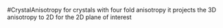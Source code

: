 #CrystalAnisotropy
for crystals with four fold anisotropy it projects the 3D anisotropy to 2D for the 2D plane of interest 
